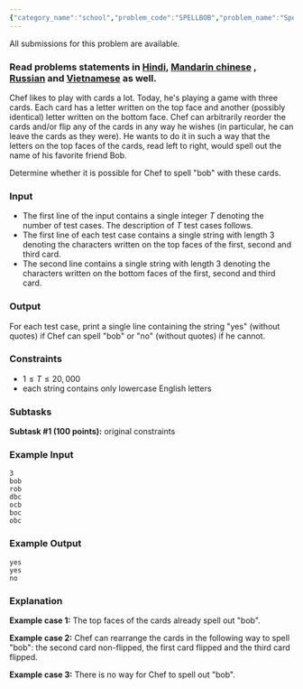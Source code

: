 ```yaml
---
{"category_name":"school","problem_code":"SPELLBOB","problem_name":"Spell Bob","languages_supported":{"0":"C","1":"CPP14","2":"JAVA","3":"PYTH","4":"PYTH 3.6","5":"PYPY","6":"CS2","7":"PAS fpc","8":"PAS gpc","9":"RUBY","10":"PHP","11":"GO","12":"NODEJS","13":"HASK","14":"rust","15":"SCALA","16":"swift","17":"D","18":"PERL","19":"FORT","20":"WSPC","21":"ADA","22":"CAML","23":"ICK","24":"BF","25":"ASM","26":"CLPS","27":"PRLG","28":"ICON","29":"SCM qobi","30":"PIKE","31":"ST","32":"NICE","33":"LUA","34":"BASH","35":"NEM","36":"LISP sbcl","37":"LISP clisp","38":"SCM guile","39":"JS","40":"ERL","41":"TCL","42":"kotlin","43":"PERL6","44":"TEXT","45":"SCM chicken","46":"PYP3","47":"CLOJ","48":"COB","49":"FS"},"max_timelimit":1,"source_sizelimit":50000,"problem_author":"admin2","problem_tester":null,"date_added":"30-07-2018","tags":{"0":"admin2","1":"admin2","2":"aug18","3":"cakewalk","4":"likecs"},"editorial_url":"https://discuss.codechef.com/problems/SPELLBOB","time":{"view_start_date":1534152605,"submit_start_date":1534152605,"visible_start_date":1534152605,"end_date":1735669800},"is_direct_submittable":false,"layout":"problem"}
---
```

<span class="solution-visible-txt">All submissions for this problem are available.</span><h3>Read problems statements in <a href="http://www.codechef.com/download/translated/AUG18/hindi/SPELLBOB.pdf" target="_blank">Hindi,</a>
<a href="http://www.codechef.com/download/translated/AUG18/mandarin/SPELLBOB.pdf" target="_blank">Mandarin chinese</a>
, <a href="http://www.codechef.com/download/translated/AUG18/russian/SPELLBOB.pdf" target="_blank">Russian</a> and <a href="http://www.codechef.com/download/translated/AUG18/vietnamese/SPELLBOB.pdf" target="_blank">Vietnamese</a> as well.</h3>

Chef likes to play with cards a lot. Today, he's playing a game with three cards. Each card has a letter written on the top face and another (possibly identical) letter written on the bottom face. Chef can arbitrarily reorder the cards and/or flip any of the cards in any way he wishes (in particular, he can leave the cards as they were). He wants to do it in such a way that the letters on the top faces of the cards, read left to right, would spell out the name of his favorite friend Bob.

Determine whether it is possible for Chef to spell "bob" with these cards.

### Input
- The first line of the input contains a single integer $T$ denoting the number of test cases. The description of $T$ test cases follows.
- The first line of each test case contains a single string with length $3$ denoting the characters written on the top faces of the first, second and third card.
- The second line contains a single string with length $3$ denoting the characters written on the bottom faces of the first, second and third card.

### Output
For each test case, print a single line containing the string "yes" (without quotes) if Chef can spell "bob" or "no" (without quotes) if he cannot.

### Constraints
- $1 \le T \le 20,000$
- each string contains only lowercase English letters

### Subtasks
**Subtask #1 (100 points):** original constraints

### Example Input
```
3
bob
rob
dbc
ocb
boc
obc
```

### Example Output
```
yes
yes
no

```

### Explanation
**Example case 1:** The top faces of the cards already spell out "bob".

**Example case 2:** Chef can rearrange the cards in the following way to spell "bob": the second card non-flipped, the first card flipped and the third card flipped.

**Example case 3:** There is no way for Chef to spell out "bob".
